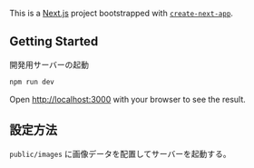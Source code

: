 This is a [Next.js](https://nextjs.org/) project bootstrapped with [`create-next-app`](https://github.com/vercel/next.js/tree/canary/packages/create-next-app).

## Getting Started

開発用サーバーの起動

```bash
npm run dev
```

Open [http://localhost:3000](http://localhost:3000) with your browser to see the result.

## 設定方法

`public/images` に画像データを配置してサーバーを起動する。
